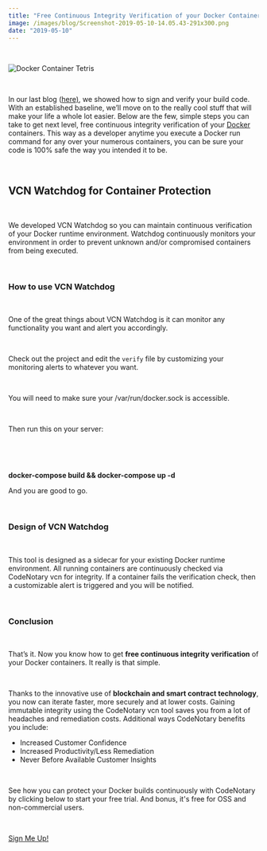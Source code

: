 ```yaml
---
title: "Free Continuous Integrity Verification of your Docker Containers"
image: /images/blog/Screenshot-2019-05-10-14.05.43-291x300.png
date: "2019-05-10"
---
```


 

![Docker Container Tetris](/images/blog/Screenshot-2019-05-10-14.05.43-291x300.png)

 

In our last blog ([here)](https://www.codenotary.io/blog/verify-the-integrity-of-a-docker-image-for-free-with-codenotary/), we showed how to sign and verify your build code. With an established baseline, we’ll move on to the really cool stuff that will make your life a whole lot easier. Below are the few, simple steps you can take to get next level, free continuous integrity verification of your [Docker](https://hub.docker.com/) containers. This way as a developer anytime you execute a Docker run command for any over your numerous containers, you can be sure your code is 100% safe the way you intended it to be.

 

## **VCN Watchdog for Container Protection**

 

We developed VCN Watchdog so you can maintain continuous verification of your Docker runtime environment. Watchdog continuously monitors your environment in order to prevent unknown and/or compromised containers from being executed.

 

### **How to use VCN Watchdog**

 

One of the great things about VCN Watchdog is it can monitor any functionality you want and alert you accordingly.

 

Check out the project and edit the `verify` file by customizing your monitoring alerts to whatever you want.

 

You will need to make sure your /var/run/docker.sock is accessible.

 

Then run this on your server:

 

 

**docker-compose build && docker-compose up -d**

And you are good to go.

 

### **Design of VCN Watchdog**

 

This tool is designed as a sidecar for your existing Docker runtime environment. All running containers are continuously checked via CodeNotary vcn for integrity. If a container fails the verification check, then a customizable alert is triggered and you will be notified.

 

### **Conclusion** 

 

That’s it. Now you know how to get **free continuous integrity verification** of your Docker containers. It really is that simple.

 

Thanks to the innovative use of **blockchain and smart contract technology**, you now can iterate faster, more securely and at lower costs. Gaining immutable integrity using the CodeNotary vcn tool saves you from a lot of headaches and remediation costs. Additional ways CodeNotary benefits you include:

- Increased Customer Confidence
- Increased Productivity/Less Remediation
- Never Before Available Customer Insights

 

See how you can protect your Docker builds continuously with CodeNotary by clicking below to start your free trial. And bonus, it's free for OSS and non-commercial users.

 

[Sign Me Up!](https://dashboard.codenotary.io/auth/signup)
